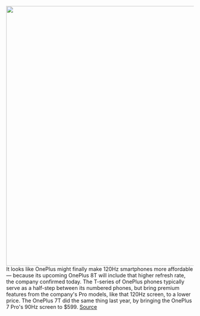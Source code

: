 <img src='https://cdn.vox-cdn.com/thumbor/E0UnqFjvyf8l_Ku5NkL0fJ1JCWY=/0x0:800x450/1200x800/filters:focal(336x161:464x289)/cdn.vox-cdn.com/uploads/chorus_image/image/67451958/120Hz_still_image.0.jpeg' width='700px' /><br/>
It looks like OnePlus might finally make 120Hz smartphones more affordable — because its upcoming OnePlus 8T will include that higher refresh rate, the company confirmed today. The T-series of OnePlus phones typically serve as a half-step between its numbered phones, but bring premium features from the company's Pro models, like that 120Hz screen, to a lower price. The OnePlus 7T did the same thing last year, by bringing the OnePlus 7 Pro's 90Hz screen to $599.
<a href='https://www.theverge.com/2020/9/22/21451052/oneplus-8t-120hz-refresh-rate-screen-confirmed'> Source <a/>